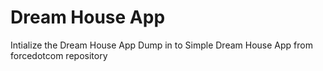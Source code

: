 # Dream House App
Intialize the Dream House App
Dump in to Simple Dream House App from forcedotcom repository 